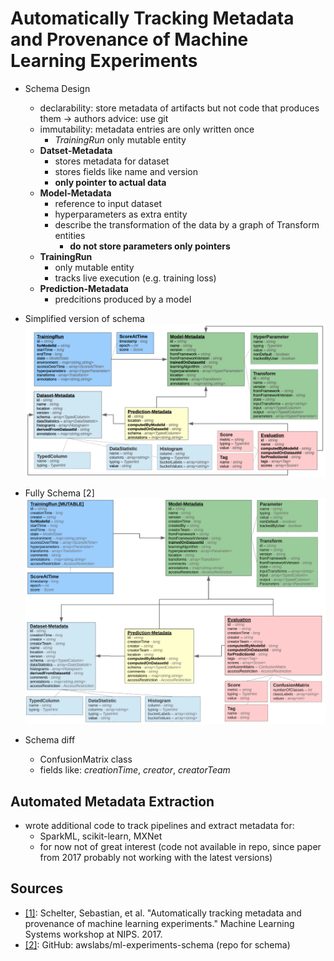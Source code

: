 # Automatically Tracking Metadata and Provenance of Machine Learning Experiments

- Schema Design 
    - declarability: store metadata of artifacts but not code that produces them -> authors advice: use git
    - immutability: metadata entries are only written once
        - *TrainingRun* only mutable entity
    - **Datset-Metadata**
        - stores metadata for dataset 
        - stores fields like name and version 
        - **only pointer to actual data**
    - **Model-Metadata**
        - reference to input dataset
        - hyperparameters as extra entity 
        - describe the transformation of the data by a graph of Transform entities
            - **do not store parameters only pointers** 
    - **TrainingRun**
        - only mutable entity
        - tracks live execution (e.g. training loss)
    - **Prediction-Metadata**
        - predcitions produced by a model

- Simplified version of schema  
![alt text](images/schema.png "Schema")

- Fully Schema [2]
![alt text](images/schema-full.png "SchemaFull")

- Schema diff
    - ConfusionMatrix class
    - fields like: *creationTime*, *creator*, *creatorTeam*
    
## Automated Metadata Extraction
- wrote additional code to track pipelines and extract metadata for: 
    - SparkML, scikit-learn, MXNet
    - for now not of great interest (code not available in repo, since paper from 2017 probably not working with 
    the latest versions)





## Sources
- [[1]](http://learningsys.org/nips17/assets/papers/paper_13.pdf): Schelter, Sebastian, et al. "Automatically tracking metadata and provenance of machine learning experiments." Machine Learning Systems workshop at NIPS. 2017.
- [[2]](https://github.com/awslabs/ml-experiments-schema): GitHub: awslabs/ml-experiments-schema (repo for schema)
